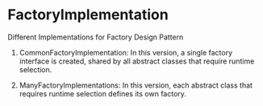 # FactoryImplementation
Different Implementations for Factory Design Pattern

1) CommonFactoryImplementation:
In this version, a single factory interface is created, shared by all abstract classes that require runtime selection.


2) ManyFactoryImplementations:
In this version, each abstract class that requires runtime selection defines its own factory.
